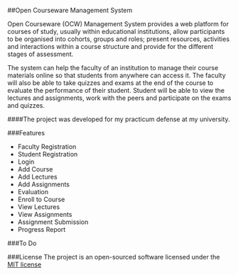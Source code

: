 ##Open Courseware Management System

Open Courseware (OCW) Management System provides a web platform for courses of study, usually within educational institutions, allow participants to be organised into cohorts, groups and roles; present resources, activities and interactions within a course structure and provide for the different stages of assessment.

The system can help the faculty of an institution to manage their course materials online so that students from anywhere can access it. The faculty will also be able to take quizzes and exams at the end of the course to evaluate the performance of their student. Student will be able to view the lectures and assignments, work with the peers and participate on the exams and quizzes.

####The project was developed for my practicum defense at my university.

###Features
- Faculty Registration
- Student Registration
- Login
- Add Course
- Add Lectures
- Add Assignments
- Evaluation
- Enroll to Course
- View Lectures
- View Assignments
- Assignment Submission
- Progress Report

###To Do

###License
The project is an open-sourced software licensed under the [MIT license](http://opensource.org/licenses/MIT)
